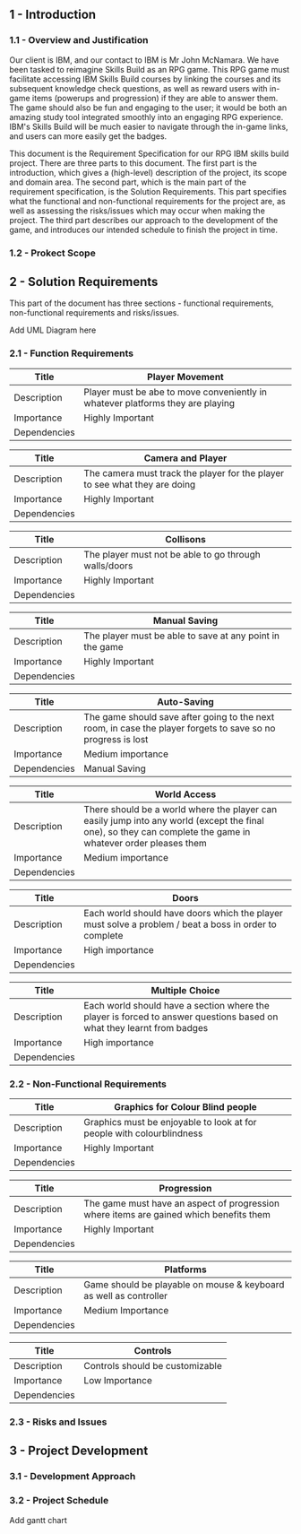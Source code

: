 ## 1 - Introduction

### 1.1 - Overview and Justification

Our client is IBM, and our contact to IBM is Mr John McNamara. We have been tasked to reimagine Skills Build as an RPG game. This RPG game must facilitate accessing IBM Skills Build courses by linking the courses and its subsequent knowledge check questions, as well as reward users with in-game items (powerups and progression) if they are able to answer them. The game should also be fun and engaging to the user; it would be both an amazing study tool integrated smoothly into an engaging RPG experience. IBM's Skills Build will be much easier to navigate through the in-game links, and users can more easily get the badges.

This document is the Requirement Specification for our RPG IBM skills build project. There are three parts to this document. The first part is the introduction, which gives a (high-level) description of the project, its scope and domain area. The second part, which is the main part of the requirement specification, is the Solution Requirements. This part specifies what the functional and non-functional requirements for the project are, as well as assessing the risks/issues which may occur when making the project. The third part describes our approach to the development of the game, and introduces our intended schedule to finish the project in time.

### 1.2 - Prokect Scope



## 2 - Solution Requirements

This part of the document has three sections - functional requirements, non-functional requirements and risks/issues.

Add UML Diagram here

### 2.1 - Function Requirements

| Title        | Player Movement                                    |
| ------------ | --------------------------------------------------------------------- |
| Description  | Player must be abe to move conveniently in whatever platforms they are playing |
| Importance   | Highly Important                                                      |
| Dependencies |                                                                       |

| Title        | Camera and Player                                    |
| ------------ | --------------------------------------------------------------------- |
| Description  | The camera must track the player for the player to see what they are doing |
| Importance   | Highly Important                                                      |
| Dependencies |                                                                       |

| Title        | Collisons                                    |
| ------------ | --------------------------------------------------------------------- |
| Description  | The player must not be able to go through walls/doors |
| Importance   | Highly Important                                                      |
| Dependencies |                                                                       |

| Title        | Manual Saving                                 |
| ------------ | --------------------------------------------------------------------- |
| Description  | The player must be able to save at any point in the game |
| Importance   | Highly Important                                                      |
| Dependencies |                                                                       |

| Title        | Auto-Saving                                 |
| ------------ | --------------------------------------------------------------------- |
| Description  | The game should save after going to the next room, in case the player forgets to save so no progress is lost |
| Importance   | Medium importance                                                  |
| Dependencies | Manual Saving                                                              |

| Title        | World Access                               |
| ------------ | --------------------------------------------------------------------- |
| Description  | There should be a world where the player can easily jump into any world (except the final one), so they can complete the game in whatever order pleases them |
| Importance   | Medium importance                                                  |
| Dependencies |                                                            |

| Title        | Doors                               |
| ------------ | --------------------------------------------------------------------- |
| Description  | Each world should have doors which the player must solve a problem / beat a boss in order to complete |
| Importance   | High importance                                                  |
| Dependencies |                                                             |

| Title        | Multiple Choice                               |
| ------------ | --------------------------------------------------------------------- |
| Description  | Each world should have a section where the player is forced to answer questions based on what they learnt from badges |
| Importance   | High importance                                                  |
| Dependencies |                                                             |

### 2.2 - Non-Functional Requirements

| Title        | Graphics for Colour Blind people                                      |
| ------------ | --------------------------------------------------------------------- |
| Description  | Graphics must be enjoyable to look at for people with colourblindness |
| Importance   | Highly Important                                                      |
| Dependencies |                                                                       |

| Title        | Progression                             |
| ------------ | --------------------------------------------------------------------- |
| Description  | The game must have an aspect of progression where items are gained which benefits them |
| Importance   | Highly Important                                                      |
| Dependencies |                                                                       |

| Title        | Platforms                                      |
| ------------ | --------------------------------------------------------------------- |
| Description  | Game should be playable on mouse & keyboard as well as controller |
| Importance   | Medium Importance                                                   |
| Dependencies |                                                                       |

| Title        | Controls                                |
| ------------ | --------------------------------------------------------------------- |
| Description  | Controls should be customizable |
| Importance   | Low Importance                                                   |
| Dependencies |                                                                       |

### 2.3 - Risks and Issues

## 3 - Project Development

### 3.1 - Development Approach

### 3.2 - Project Schedule

Add gantt chart
